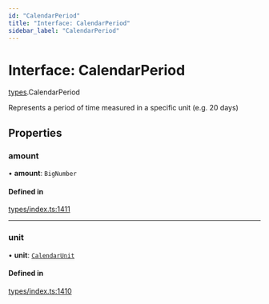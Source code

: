 ```yaml
---
id: "CalendarPeriod"
title: "Interface: CalendarPeriod"
sidebar_label: "CalendarPeriod"
---
```


# Interface: CalendarPeriod

[types](../../../modules/Types/Types.md).CalendarPeriod

Represents a period of time measured in a specific unit (e.g. 20 days)

## Properties

### amount

• **amount**: `BigNumber`

#### Defined in

[types/index.ts:1411](https://github.com/PolymeshAssociation/polymesh-sdk/blob/15be87e8/src/types/index.ts#L1411)

___

### unit

• **unit**: [`CalendarUnit`](../../../enums/Types/CalendarUnit/CalendarUnit.md)

#### Defined in

[types/index.ts:1410](https://github.com/PolymeshAssociation/polymesh-sdk/blob/15be87e8/src/types/index.ts#L1410)

